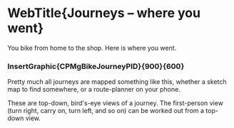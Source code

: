 
# WebTitle{Journeys – where you went}

You bike from home to the shop. Here is where you went.

### InsertGraphic{CPMgBikeJourneyPID}{900}{600}

Pretty much all journeys are mapped something like this, whether a sketch map to find somewhere, or a route-planner on your phone.

These are top-down, bird's-eye views of a journey. The first-person view (turn right, carry on, turn left, and so on) can be worked out from a top-down view.
